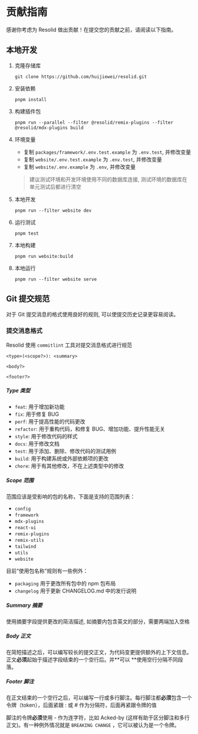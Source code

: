 # 贡献指南

感谢你考虑为 Resolid 做出贡献！在提交您的贡献之前，请阅读以下指南。

## 本地开发

1. 克隆存储库

   ```shell
   git clone https://github.com/huijiewei/resolid.git
   ```

2. 安装依赖

   ```shell
   pnpm install
   ```

3. 构建插件包

   ```shell
   pnpm run --parallel --filter @resolid/remix-plugins --filter @resolid/mdx-plugins build
   ```

4. 环境变量

   - 复制 `packages/framework/.env.test.example` 为 `.env.test`, 并修改变量
   - 复制 `website/.env.test.example` 为 `.env.test`, 并修改变量
   - 复制 `website/.env.example` 为 `.env`, 并修改变量

   > 建议测试环境和开发环境使用不同的数据库连接, 测试环境的数据库在单元测试后都进行清空

5. 本地开发

   ```shell
   pnpm run --filter website dev
   ```

6. 运行测试

   ```shell
   pnpm test
   ```

7. 本地构建

   ```shell
   pnpm run website:build
   ```

8. 本地运行

   ```shell
   pnpm run --filter website serve
   ```

## Git 提交规范

对于 Git 提交消息的格式使用良好的规则, 可以使提交历史记录更容易阅读。

### 提交消息格式

Resolid 使用 `commitlint` 工具对提交消息格式进行规范

```
<type>(<scope?>): <summary>

<body?>

<footer?>
```

##### Type 类型

- `feat`: 用于增加新功能
- `fix`: 用于修复 BUG
- `perf`: 用于提高性能的代码更改
- `refactor`: 用于重构代码，和修复 BUG、增加功能、提升性能无关
- `style`: 用于修改代码的样式
- `docs`: 用于修改文档
- `test`: 用于添加、删除、修改代码的测试用例
- `build`: 用于构建系统或外部依赖项的更改
- `chore`: 用于有其他修改，不在上述类型中的修改

##### Scope 范围

范围应该是受影响的包的名称，下面是支持的范围列表：

- `config`
- `framework`
- `mdx-plugins`
- `react-ui`
- `remix-plugins`
- `remix-utils`
- `tailwind`
- `utils`
- `website`

目前“使用包名称”规则有一些例外：

- `packaging` 用于更改所有包中的 npm 包布局
- `changelog` 用于更新 CHANGELOG.md 中的发行说明

##### Summary 摘要

使用摘要字段提供更改的简洁描述, 如摘要内包含英文的部分，需要两端加入空格

##### Body 正文

在简短描述之后，可以编写较长的提交正文，为代码变更提供额外的上下文信息。正文**必须**起始于描述字段结束的一个空行后。并**可以
**使用空行分隔不同段落。

##### Footer 脚注

在正文结束的一个空行之后，可以编写一行或多行脚注。每行脚注都**必须**包含一个令牌（token），后面紧跟 :<space> 或 <space>#
作为分隔符，后面再紧跟令牌的值

脚注的令牌**必须**使用 - 作为连字符，比如 Acked-by (这样有助于区分脚注和多行正文)。有一种例外情况就是 `BREAKING CHANGE`
，它可以被认为是一个令牌。
